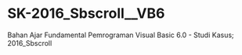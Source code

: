 # SK-2016_Sbscroll__VB6
Bahan Ajar Fundamental Pemrograman Visual Basic 6.0 - Studi Kasus; 2016_Sbscroll
